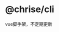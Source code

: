 <!--
 * @Descripttion: 
 * @Author: xiaodong
 * @Date: 2020-10-15 13:57:53
-->
# @chrise/cli

vue脚手架，不定期更新

